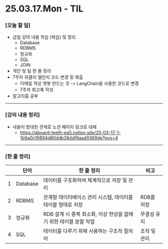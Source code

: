 # 25.03.17.Mon - TIL

### [오늘 할 일]

- 금일 강의 내용 학습 (복습) 및 정리
     - Database
     - RDBMS
     - 정규화
     - SQL
     - JOIN
- 개인 및 팀 한 줄 정리
- 7주차 위클리 챌린지 코드 변경 및 제출
     - 이메일 작성 챗봇 만드는 것 -> LangChain을 사용한 코드로 변경
     - 7주차 회고록 작성
- 알고리즘 공부

---

### [강의 내용 정리]

- 내용이 방대한 관계로 노션 페이지 링크로 대체
     - https://aboard-teeth-ea5.notion.site/25-03-17-1-1b9a0c19894d80ddb38ddf8aad0369de?pvs=4

---

### [한 줄 정리]

|  | 단어 | 한 줄 정리 | 비고 |
| --- | --- | --- | --- |
| 1 | Database | 데이터를 구조화하여 체계적으로 저장 및 관리 |  |
| 2 | RDBMS | 관계형 데이터베이스 관리 시스템, 데이터를 테이블 형태로 저장 | RDB를 저장 | 
| 3 | 정규화 | RDB 설계 시 중복 최소화, 이상 현상을 없애기 위한 테이블 분할 작업 | 무결성 유지 |
| 4 | SQL | 데이터를 다루기 위해 사용하는 구조적 질의어 | 조작 및 관리 |
